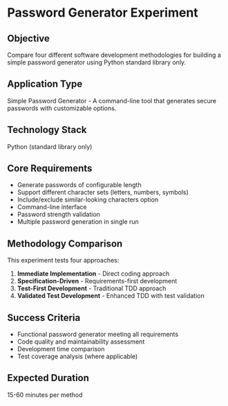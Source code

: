 # Password Generator Experiment

## Objective
Compare four different software development methodologies for building a simple password generator using Python standard library only.

## Application Type
Simple Password Generator - A command-line tool that generates secure passwords with customizable options.

## Technology Stack
Python (standard library only)

## Core Requirements
- Generate passwords of configurable length
- Support different character sets (letters, numbers, symbols)
- Include/exclude similar-looking characters option
- Command-line interface
- Password strength validation
- Multiple password generation in single run

## Methodology Comparison
This experiment tests four approaches:
1. **Immediate Implementation** - Direct coding approach
2. **Specification-Driven** - Requirements-first development
3. **Test-First Development** - Traditional TDD approach
4. **Validated Test Development** - Enhanced TDD with test validation

## Success Criteria
- Functional password generator meeting all requirements
- Code quality and maintainability assessment
- Development time comparison
- Test coverage analysis (where applicable)

## Expected Duration
15-60 minutes per method